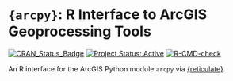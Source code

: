 # `{arcpy}`: R Interface to ArcGIS Geoprocessing Tools

<!-- badges: start -->
[![CRAN_Status_Badge](http://www.r-pkg.org/badges/version/arcpy)](http://cran.r-project.org/package=arcpy)
[![Project Status: Active](https://www.repostatus.org/badges/latest/active.svg)](https://www.repostatus.org/#active)
[![R-CMD-check](https://github.com/mkoohafkan/arcpy/actions/workflows/R-CMD-check.yaml/badge.svg)](https://github.com/mkoohafkan/arcpy/actions/workflows/R-CMD-check.yaml)
<!-- badges: end -->

An R interface for the ArcGIS Python module `arcpy` via
[{reticulate}](https://cran.r-project.org/package=reticulate).
